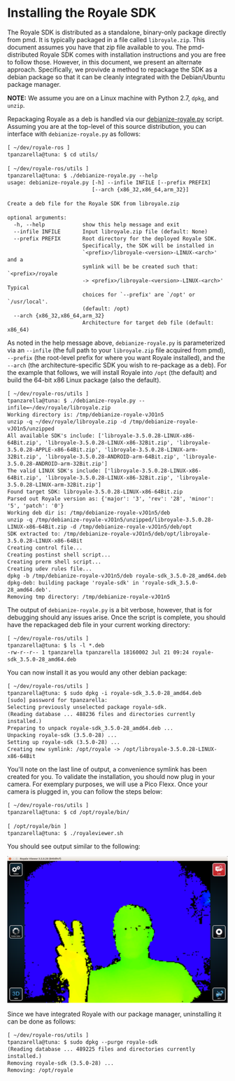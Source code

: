 Installing the Royale SDK
=========================
The Royale SDK is distributed as a standalone, binary-only package directly
from pmd. It is typically packaged in a file called `libroyale.zip`. This
document assumes you have that zip file available to you. The pmd-distributed
Royale SDK comes with installation instructions and you are free to follow
those. However, in this document, we present an alternate
approach. Specifically, we provivde a method to repackage the SDK as a debian
package so that it can be cleanly integrated with the Debian/Ubuntu package
manager.

**NOTE:** We assume you are on a Linux machine with Python 2.7, `dpkg`, and
  `unzip`.

Repackaging Royale as a deb is handled via our
[debianize-royale.py](../utils/debianize-royale.py) script. Assuming you
are at the top-level of this source distribution, you can interface with
`debianize-royale.py` as follows:

```
[ ~/dev/royale-ros ]
tpanzarella@tuna: $ cd utils/

[ ~/dev/royale-ros/utils ]
tpanzarella@tuna: $ ./debianize-royale.py --help
usage: debianize-royale.py [-h] --infile INFILE [--prefix PREFIX]
                           [--arch {x86_32,x86_64,arm_32}]

Create a deb file for the Royale SDK from libroyale.zip

optional arguments:
  -h, --help            show this help message and exit
  --infile INFILE       Input libroyale.zip file (default: None)
  --prefix PREFIX       Root directory for the deployed Royale SDK.
                        Specifically, the SDK will be installed in
                        `<prefix>/libroyale-<version>-LINUX-<arch>' and a
                        symlink will be be created such that: `<prefix>/royale
                        -> <prefix>/libroyale-<version>-LINUX-<arch>' Typical
                        choices for `--prefix' are `/opt' or `/usr/local'.
                        (default: /opt)
  --arch {x86_32,x86_64,arm_32}
                        Architecture for target deb file (default: x86_64)
```

As noted in the help message above, `debianize-royale.py` is parameterized via
an `--infile` (the full path to your `libroyale.zip` file acquired from pmd),
`--prefix` (the root-level prefix for where you want Royale installed), and the
`--arch` (the architecture-specific SDK you wish to re-package as a deb). For
the example that follows, we will install Royale into `/opt` (the default) and
build the 64-bit x86 Linux package (also the default).

```
[ ~/dev/royale-ros/utils ]
tpanzarella@tuna: $ ./debianize-royale.py --infile=~/dev/royale/libroyale.zip
Working directory is: /tmp/debianize-royale-vJO1n5
unzip -q ~/dev/royale/libroyale.zip -d /tmp/debianize-royale-vJO1n5/unzipped
All available SDK's include: ['libroyale-3.5.0.28-LINUX-x86-64Bit.zip', 'libroyale-3.5.0.28-LINUX-x86-32Bit.zip', 'libroyale-3.5.0.28-APPLE-x86-64Bit.zip', 'libroyale-3.5.0.28-LINUX-arm-32Bit.zip', 'libroyale-3.5.0.28-ANDROID-arm-64Bit.zip', 'libroyale-3.5.0.28-ANDROID-arm-32Bit.zip']
The valid LINUX SDK's include: ['libroyale-3.5.0.28-LINUX-x86-64Bit.zip', 'libroyale-3.5.0.28-LINUX-x86-32Bit.zip', 'libroyale-3.5.0.28-LINUX-arm-32Bit.zip']
Found target SDK: libroyale-3.5.0.28-LINUX-x86-64Bit.zip
Parsed out Royale version as: {'major': '3', 'rev': '28', 'minor': '5', 'patch': '0'}
Working deb dir is: /tmp/debianize-royale-vJO1n5/deb
unzip -q /tmp/debianize-royale-vJO1n5/unzipped/libroyale-3.5.0.28-LINUX-x86-64Bit.zip -d /tmp/debianize-royale-vJO1n5/deb/opt
SDK extracted to: /tmp/debianize-royale-vJO1n5/deb/opt/libroyale-3.5.0.28-LINUX-x86-64Bit
Creating control file...
Creating postinst shell script...
Creating prerm shell script...
Creating udev rules file...
dpkg -b /tmp/debianize-royale-vJO1n5/deb royale-sdk_3.5.0-28_amd64.deb
dpkg-deb: building package 'royale-sdk' in 'royale-sdk_3.5.0-28_amd64.deb'.
Removing tmp directory: /tmp/debianize-royale-vJO1n5

```

The output of `debianize-royale.py` is a bit verbose, however, that is for
debugging should any issues arise. Once the script is complete, you should have
the repackaged deb file in your current working directory:

```
[ ~/dev/royale-ros/utils ]
tpanzarella@tuna: $ ls -l *.deb
-rw-r--r-- 1 tpanzarella tpanzarella 18160002 Jul 21 09:24 royale-sdk_3.5.0-28_amd64.deb
```

You can now install it as you would any other debian package:

```
[ ~/dev/royale-ros/utils ]
tpanzarella@tuna: $ sudo dpkg -i royale-sdk_3.5.0-28_amd64.deb
[sudo] password for tpanzarella:
Selecting previously unselected package royale-sdk.
(Reading database ... 488236 files and directories currently installed.)
Preparing to unpack royale-sdk_3.5.0-28_amd64.deb ...
Unpacking royale-sdk (3.5.0-28) ...
Setting up royale-sdk (3.5.0-28) ...
Creating new symlink: /opt/royale -> /opt/libroyale-3.5.0.28-LINUX-x86-64Bit
```

You'll note on the last line of output, a convenience symlink has been created
for you. To validate the installation, you should now plug in your camera. For
exemplary purposes, we will use a Pico Flexx. Once your camera is plugged in,
you can follow the steps below:

```
[ ~/dev/royale-ros/utils ]
tpanzarella@tuna: $ cd /opt/royale/bin/

[ /opt/royale/bin ]
tpanzarella@tuna: $ ./royaleviewer.sh
```

You should see output similar to the following:

<p align="center">
  <img src="../doc/figures/royale-viewer.png"/>
</p>

Since we have integrated Royale with our package manager, uninstalling it can
be done as follows:

```
[ ~/dev/royale-ros/utils ]
tpanzarella@tuna: $ sudo dpkg --purge royale-sdk
(Reading database ... 489225 files and directories currently installed.)
Removing royale-sdk (3.5.0-28) ...
Removing: /opt/royale
```
